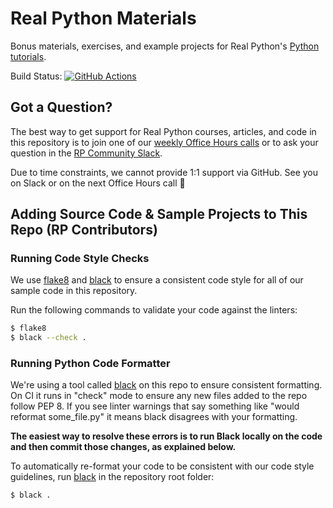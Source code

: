 # Real Python Materials

Bonus materials, exercises, and example projects for Real Python's [Python tutorials](https://realpython.com).

Build Status:
[![GitHub Actions](https://img.shields.io/github/workflow/status/realpython/materials/linters?label=build)](https://github.com/realpython/materials/actions)

## Got a Question?

The best way to get support for Real Python courses, articles, and code in this repository is to join one of our [weekly Office Hours calls](https://realpython.com/office-hours/) or to ask your question in the [RP Community Slack](https://realpython.com/community/).

Due to time constraints, we cannot provide 1:1 support via GitHub. See you on Slack or on the next Office Hours call 🙂

## Adding Source Code & Sample Projects to This Repo (RP Contributors)

### Running Code Style Checks

We use [flake8](http://flake8.pycqa.org/en/latest/) and [black](https://black.readthedocs.io/) to ensure a consistent code style for all of our sample code in this repository.

Run the following commands to validate your code against the linters:

```sh
$ flake8
$ black --check .
```

### Running Python Code Formatter

We're using a tool called [black](https://black.readthedocs.io/) on this repo to ensure consistent formatting. On CI it runs in "check" mode to ensure any new files added to the repo follow PEP 8. If you see linter warnings that say something like "would reformat some_file.py" it means black disagrees with your formatting.

**The easiest way to resolve these errors is to run Black locally on the code and then commit those changes, as explained below.**

To automatically re-format your code to be consistent with our code style guidelines, run [black](https://black.readthedocs.io/) in the repository root folder:

```sh
$ black .
```
